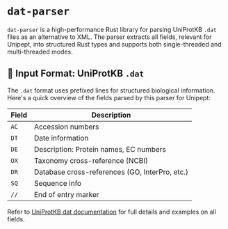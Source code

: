 # `dat-parser`

`dat-parser` is a high-performance Rust library for parsing UniProtKB `.dat` files as an alternative to 
XML. The parser extracts all fields, relevant for Unipept, into structured Rust types and supports both 
single-threaded and multi-threaded modes.

## 📂 Input Format: UniProtKB `.dat`

The `.dat` format uses prefixed lines for structured biological information. Here's a quick overview of the 
fields parsed by this parser for Unipept:

| Field | Description                                    |
|-------|------------------------------------------------|
| `AC`  | Accession numbers                              |
| `DT`  | Date information                               |
| `DE`  | Description: Protein names, EC numbers         |
| `OX`  | Taxonomy cross-reference (NCBI)                |
| `DR`  | Database cross-references (GO, InterPro, etc.) |
| `SQ`  | Sequence info                                  |
| `//`  | End of entry marker                            |

Refer to [UniProtKB dat documentation](https://ftp.expasy.org/databases/uniprot/current_release/knowledgebase/complete/docs/userman.htm) 
for full details and examples on all fields.
